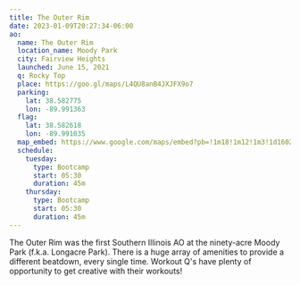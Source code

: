 ```yaml
---
title: The Outer Rim
date: 2023-01-09T20:27:34-06:00
ao:
  name: The Outer Rim
  location_name: Moody Park
  city: Fairview Heights
  launched: June 15, 2021
  q: Rocky Top
  place: https://goo.gl/maps/L4QU8anB4JXJFX9o7
  parking:
    lat: 38.582775
    lon: -89.991363
  flag:
    lat: 38.582618
    lon: -89.991035
  map_embed: https://www.google.com/maps/embed?pb=!1m18!1m12!1m3!1d1602.0807840331947!2d-89.98994065869698!3d38.58261799999999!2m3!1f0!2f0!3f0!3m2!1i1024!2i768!4f13.1!3m3!1m2!1s0!2zMzjCsDM0JzU3LjQiTiA4OcKwNTknMjcuNyJX!5e1!3m2!1sen!2sus!4v1673557091879!5m2!1sen!2sus
  schedule:
    tuesday:
      type: Bootcamp
      start: 05:30
      duration: 45m
    thursday:
      type: Bootcamp
      start: 05:30
      duration: 45m
---
```

The Outer Rim was the first Southern Illinois AO at the ninety-acre Moody Park (f.k.a. Longacre Park).
There is a huge array of amenities to provide a different beatdown, every single time.
Workout Q's have plenty of opportunity to get creative with their workouts!
